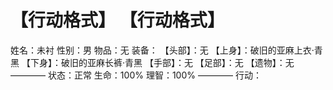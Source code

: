 # 【行动格式】 【行动格式】
姓名：未衬
性别：男
物品：无
装备：
【头部】：无
【上身】：破旧的亚麻上衣·青黑
【下身】：破旧的亚麻长裤·青黑
【手部】：无
【足部】：无
【遗物】：无
————
状态：正常
生命：100%
理智：100%
————
行动：